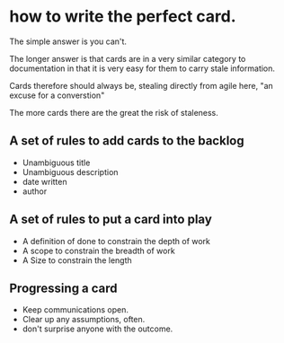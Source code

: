 # how to write the perfect card.

The simple answer is you can't.

The longer answer is that cards are in a very similar category to documentation in 
that it is very easy for them to carry stale information.

Cards therefore should always be, stealing directly from agile here,
"an excuse for a converstion"

The more cards there are the great the risk of staleness.

## A set of rules to add cards to the backlog

 * Unambiguous title
 * Unambiguous description
 * date written
 * author

## A set of rules to put a card into play

* A definition of done to constrain the depth of work
* A scope to constrain the breadth of work
* A Size to constrain the length

## Progressing a card

* Keep communications open.
* Clear up any assumptions, often.
* don't surprise anyone with the outcome.